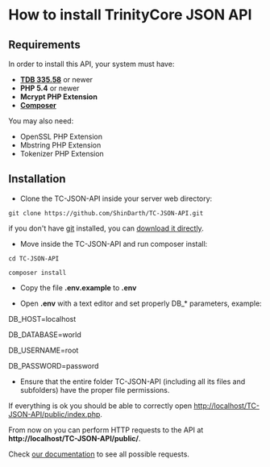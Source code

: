 # How to install TrinityCore JSON API

## Requirements

In order to install this API, your system must have:

- **[TDB 335.58](https://github.com/TrinityCore/TrinityCore/releases/)** or newer
- **PHP 5.4** or newer
- **Mcrypt PHP Extension**
- **[Composer](https://getcomposer.org/)**

You may also need:

- OpenSSL PHP Extension
- Mbstring PHP Extension
- Tokenizer PHP Extension


## Installation

- Clone the TC-JSON-API inside your server web directory:

`git clone https://github.com/ShinDarth/TC-JSON-API.git`

if you don't have [git](http://git-scm.com/) installed, you can [download it directly](https://github.com/ShinDarth/TC-JSON-API/archive/master.zip).

- Move inside the TC-JSON-API and run composer install:

`cd TC-JSON-API`

`composer install`

- Copy the file **.env.example** to **.env**

- Open **.env** with a text editor and set properly DB_* parameters, example:

DB_HOST=localhost

DB_DATABASE=world

DB_USERNAME=root

DB_PASSWORD=password

- Ensure that the entire folder TC-JSON-API (including all its files and subfolders) have the proper file permissions.

If everything is ok you should be able to correctly open [http://localhost/TC-JSON-API/public/index.php](http://localhost/TC-JSON-API/public/index.php).

From now on you can perform HTTP requests to the API at **http://localhost/TC-JSON-API/public/**.

Check [our documentation](https://github.com/ShinDarth/TC-JSON-API/wiki) to see all possible requests.
